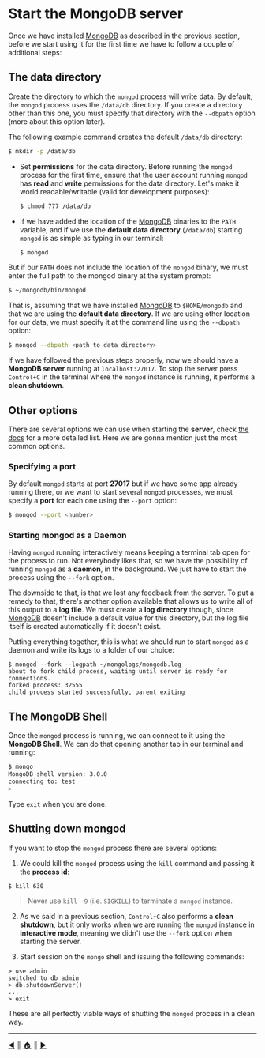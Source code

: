 # Start the MongoDB server
Once we have installed [MongoDB][1] as described in the previous section, before we start using it for the first time we have to follow a couple of additional steps:

## The data directory
Create the directory to which the `mongod` process will write data. By default, the `mongod` process uses the `/data/db` directory. If you create a directory other than this one, you must specify that directory with the `--dbpath` option (more about this option later).

The following example command creates the default `/data/db` directory:

```bash
$ mkdir -p /data/db
```

* Set **permissions** for the data directory. Before running the `mongod` process for the first time, ensure that the user account running `mongod` has **read** and **write** permissions for the data directory. Let's make it world readable/writable (valid for development purposes):

  ```bash
  $ chmod 777 /data/db
  ```

* If we have added the location of the [MongoDB][1] binaries to the `PATH` variable, and if we use the **default data directory** (`/data/db`) starting `mongod` is as simple as typing in our terminal:

  ```bash
  $ mongod
  ```

But if our `PATH` does not include the location of the `mongod` binary, we must enter the full path to the mongod binary at the system prompt:

```bash
$ ~/mongodb/bin/mongod
```

That is, assuming that we have installed [MongoDB][1] to `$HOME/mongodb` and that we are using the **default data directory**. If we are using other location for our data, we must specify it at the command line using the `--dbpath` option:

```bash
$ mongod --dbpath <path to data directory>
```

If we have followed the previous steps properly, now we should have a **MongoDB server** running at `localhost:27017`. To stop the server press `Control+C` in the terminal where the `mongod` instance is running, it performs a **clean shutdown**.

## Other options
There are several options we can use when starting the **server**, check [the docs][2] for a more detailed list. Here we are gonna mention just the most common options.

### Specifying a port
By default `mongod` starts at port **27017** but if we have some app already running there, or we want to start several `mongod` processes, we must specify a **port** for each one using the `--port` option:

```bash
$ mongod --port <number>
```

### Starting mongod as a Daemon
Having `mongod` running interactively means keeping a terminal tab open for the process to run. Not everybody likes that, so we have the possibility of running `mongod` as a **daemon**, in the background. We just have to start the process using the `--fork` option.

The downside to that, is that we lost any feedback from the server. To put a remedy to that, there's another option available that allows us to write all of this output to a **log file**. We must create a **log directory** though, since [MongoDB][1] doesn't include a default value for this directory, but the log file itself is created automatically if it doesn't exist.

Putting everything together, this is what we should run to start `mongod` as a daemon and write its logs to a folder of our choice:

```
$ mongod --fork --logpath ~/mongologs/mongodb.log
about to fork child process, waiting until server is ready for connections.
forked process: 32555
child process started successfully, parent exiting
```

## The MongoDB Shell
Once the `mongod` process is running, we can connect to it using the **MongoDB Shell**. We can do that opening another tab in our terminal and running:

```bash
$ mongo
MongoDB shell version: 3.0.0
connecting to: test
>
```
Type `exit` when you are done.

## Shutting down mongod
If you want to stop the `mongod` process there are several options:

1. We could kill the `mongod` process using the `kill` command and passing it the **process id**:

  ```bash
  $ kill 630
  ```

  > Never use `kill -9` (i.e. `SIGKILL`) to terminate a `mongod` instance.

2. As we said in a previous section, `Control+C` also performs a **clean shutdown**, but it only works when we are running the `mongod` instance in **interactive mode**, meaning we didn't use the `--fork` option when starting the server.

3. Start session on the `mongo` shell and issuing the following commands:
```
> use admin
switched to db admin
> db.shutdownServer()
...
> exit
```

These are all perfectly viable ways of shutting the `mongod` process in a clean way.

---
[:arrow_backward:][back] ║ [:house:][home] ║ [:arrow_forward:][next]

<!-- navigation -->
[home]: ../README.md
[back]: installing.md
[next]: #


<!-- links -->
[1]: https://www.mongodb.org/
[2]: https://docs.mongodb.org/manual/tutorial/manage-mongodb-processes/
